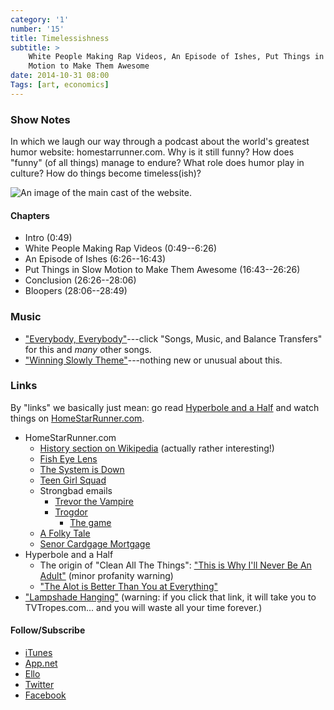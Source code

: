 ```yaml
---
category: '1'
number: '15'
title: Timelessishness
subtitle: >
    White People Making Rap Videos, An Episode of Ishes, Put Things in Slow
    Motion to Make Them Awesome
date: 2014-10-31 08:00
Tags: [art, economics]
---
```


### Show Notes

In which we laugh our way through a podcast about the world's greatest humor
website: homestarrunner.com. Why is it still funny? How does "funny" (of all
things) manage to endure? What role does humor play in culture? How do things
become timeless(ish)?

![An image of the main cast of the website.](https://www.winningslowly.org/images/homestarrunner.jpg "The HomeStarRunner.com crew")

#### Chapters

  - Intro (0:49)
  - White People Making Rap Videos (0:49--6:26)
  - An Episode of Ishes (6:26--16:43)
  - Put Things in Slow Motion to Make Them Awesome (16:43--26:26)
  - Conclusion (26:26--28:06)
  - Bloopers (28:06--28:49)

### Music

  - ["Everybody, Everybody"]---click "Songs, Music, and Balance Transfers" for
    this and *many* other songs.
  - ["Winning Slowly Theme"]---nothing new or unusual about this.

["Everybody, Everybody"]: //www.homestarrunner.com/homester.html
["Winning Slowly Theme"]: //soundcloud.com/chriskrycho/winning-slowly

### Links

By "links" we basically just mean: go read [Hyperbole and a Half] and watch
things on [HomeStarRunner.com].

[Hyperbole and a Half]: //hyperboleandahalf.blogspot.com
[HomeStarRunner.com]: //homestarrunner.com

  - HomeStarRunner.com
      + [History section on Wikipedia][history] (actually rather interesting!)
      + [Fish Eye Lens]
      + [The System is Down]
      + [Teen Girl Squad]
      + Strongbad emails
          * [Trevor the Vampire]
          * [Trogdor]
              - [The game]
      + [A Folky Tale]
      + [Senor Cardgage Mortgage]
  - Hyperbole and a Half
      + The origin of "Clean All The Things": ["This is Why I'll Never Be An
        Adult"][clean] (minor profanity warning)
      + ["The Alot is Better Than You at Everything"][alot]
  - ["Lampshade Hanging"] \(warning: if you click that link, it will take you to
    TVTropes.com... and you will waste all your time forever.)

[history]: //en.wikipedia.org/wiki/Homestar_Runner#History
[Fish Eye Lens]: //homestarrunner.com/fisheyelens.html
[The System is Down]: //www.homestarrunner.com/systemisdown.html
[Teen Girl Squad]: //www.homestarrunner.com/tgsmenu.html
[Trevor the Vampire]: //www.homestarrunner.com/sbemail10.html
[Trogdor]: //www.homestarrunner.com/sbemail58.html
[The game]: //www.homestarrunner.com/trogdor.html
[A Folky Tale]: //www.homestarrunner.com/dumpingtontoon.html
[Senor Cardgage Mortgage]: //www.homestarrunner.com/senormortgage.html

[clean]: //hyperboleandahalf.blogspot.com/2010/06/this-is-why-ill-never-be-adult.html
[alot]: //hyperboleandahalf.blogspot.com/2010/04/alot-is-better-than-you-at-everything.html
["Lampshade Hanging"]: //tvtropes.org/pmwiki/pmwiki.php/Main/LampshadeHanging

#### Follow/Subscribe

  - [iTunes](//itunes.apple.com/us/podcast/winning-slowly/id807603957?mt=2)
  - [App.net](//alpha.app.net/winningslowly)
  - [Ello](//ello.co/winningslowly)
  - [Twitter](//twitter.com/winningslowly)
  - [Facebook](//www.facebook.com/winningslowlypodcast)
